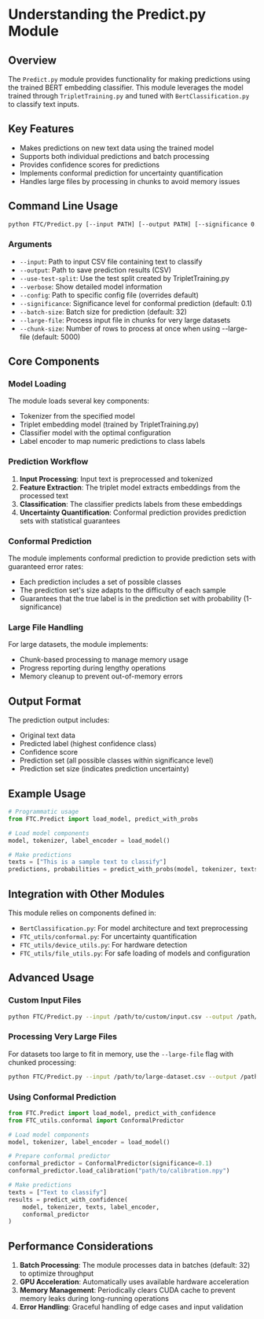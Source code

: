 # Understanding the Predict.py Module

## Overview

The `Predict.py` module provides functionality for making predictions using the trained BERT embedding classifier. This module leverages the model trained through `TripletTraining.py` and tuned with `BertClassification.py` to classify text inputs.

## Key Features

- Makes predictions on new text data using the trained model
- Supports both individual predictions and batch processing
- Provides confidence scores for predictions
- Implements conformal prediction for uncertainty quantification
- Handles large files by processing in chunks to avoid memory issues

## Command Line Usage

```bash
python FTC/Predict.py [--input PATH] [--output PATH] [--significance 0.1]
```

### Arguments

- `--input`: Path to input CSV file containing text to classify
- `--output`: Path to save prediction results (CSV)
- `--use-test-split`: Use the test split created by TripletTraining.py
- `--verbose`: Show detailed model information
- `--config`: Path to specific config file (overrides default)
- `--significance`: Significance level for conformal prediction (default: 0.1)
- `--batch-size`: Batch size for prediction (default: 32)
- `--large-file`: Process input file in chunks for very large datasets
- `--chunk-size`: Number of rows to process at once when using --large-file (default: 5000)

## Core Components

### Model Loading

The module loads several key components:
- Tokenizer from the specified model
- Triplet embedding model (trained by TripletTraining.py)
- Classifier model with the optimal configuration
- Label encoder to map numeric predictions to class labels

### Prediction Workflow

1. **Input Processing**: Input text is preprocessed and tokenized
2. **Feature Extraction**: The triplet model extracts embeddings from the processed text
3. **Classification**: The classifier predicts labels from these embeddings
4. **Uncertainty Quantification**: Conformal prediction provides prediction sets with statistical guarantees

### Conformal Prediction

The module implements conformal prediction to provide prediction sets with guaranteed error rates:
- Each prediction includes a set of possible classes
- The prediction set's size adapts to the difficulty of each sample
- Guarantees that the true label is in the prediction set with probability (1-significance)

### Large File Handling

For large datasets, the module implements:
- Chunk-based processing to manage memory usage
- Progress reporting during lengthy operations
- Memory cleanup to prevent out-of-memory errors

## Output Format

The prediction output includes:
- Original text data
- Predicted label (highest confidence class)
- Confidence score
- Prediction set (all possible classes within significance level)
- Prediction set size (indicates prediction uncertainty)

## Example Usage

```python
# Programmatic usage
from FTC.Predict import load_model, predict_with_probs

# Load model components
model, tokenizer, label_encoder = load_model()

# Make predictions
texts = ["This is a sample text to classify"]
predictions, probabilities = predict_with_probs(model, tokenizer, texts, label_encoder)
```

## Integration with Other Modules

This module relies on components defined in:
- `BertClassification.py`: For model architecture and text preprocessing
- `FTC_utils/conformal.py`: For uncertainty quantification
- `FTC_utils/device_utils.py`: For hardware detection
- `FTC_utils/file_utils.py`: For safe loading of models and configuration

## Advanced Usage

### Custom Input Files

```bash
python FTC/Predict.py --input /path/to/custom/input.csv --output /path/to/results.csv
```

### Processing Very Large Files

For datasets too large to fit in memory, use the `--large-file` flag with chunked processing:

```bash
python FTC/Predict.py --input /path/to/large-dataset.csv --output /path/to/results.csv --large-file --chunk-size 10000
```

### Using Conformal Prediction

```python
from FTC.Predict import load_model, predict_with_confidence
from FTC_utils.conformal import ConformalPredictor

# Load model components
model, tokenizer, label_encoder = load_model()

# Prepare conformal predictor
conformal_predictor = ConformalPredictor(significance=0.1)
conformal_predictor.load_calibration("path/to/calibration.npy")

# Make predictions
texts = ["Text to classify"]
results = predict_with_confidence(
    model, tokenizer, texts, label_encoder,
    conformal_predictor
)
```

## Performance Considerations

1. **Batch Processing**: The module processes data in batches (default: 32) to optimize throughput
2. **GPU Acceleration**: Automatically uses available hardware acceleration
3. **Memory Management**: Periodically clears CUDA cache to prevent memory leaks during long-running operations
4. **Error Handling**: Graceful handling of edge cases and input validation